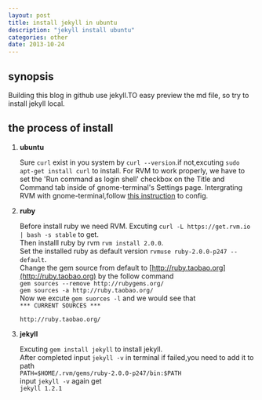 ```yaml
---
layout: post
title: install jekyll in ubuntu
description: "jekyll install ubuntu"
categories: other
date: 2013-10-24
---
```


## synopsis
Building this blog in github use jekyll.TO easy preview the md file, so try to install jekyll local. 

## the process of install

1. **ubuntu**

    Sure `curl` exist in you system by `curl --version`.if not,excuting `sudo apt-get install curl` to install.
    For RVM to work properly, we  have to set the 'Run command as login shell' checkbox on the Title and Command tab inside of gnome-terminal's Settings page. Intergrating RVM with gnome-terminal,follow [this instruction](https://rvm.io/integration/gnome-terminal) to config.  
2. **ruby** 

    Before install ruby we need RVM. Excuting `curl -L https://get.rvm.io | bash -s stable` to get.  
    Then installl ruby by rvm `rvm install 2.0.0`.  
    Set the installed ruby as default version `rvmuse ruby-2.0.0-p247 --default`.  
    Change the gem source from default to [http://ruby.taobao.org](http://ruby.taobao.org) by the follow command  
    `gem sources --remove http://rubygems.org/`  
    `gem sources -a http://ruby.taobao.org/`  
    Now we excute `gem suorces -l` and we would see that  
    `*** CURRENT SOURCES ***`  

    `http://ruby.taobao.org/`  

3. **jekyll**

    Excuting `gem install jekyll` to install jekyll.  
    After completed input `jekyll -v` in terminal if failed,you need to add it to path  
    `PATH=$HOME/.rvm/gems/ruby-2.0.0-p247/bin:$PATH`  
    input `jekyll -v` again get  
    `jekyll 1.2.1`




